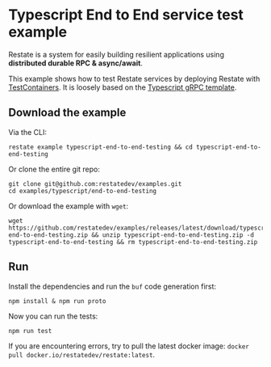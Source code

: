 # Typescript End to End service test example

Restate is a system for easily building resilient applications using **distributed durable RPC & async/await**.

This example shows how to test Restate services by deploying Restate with [TestContainers](https://node.testcontainers.org/). It is loosely based on the [Typescript gRPC template](https://github.com/restatedev/node-template-generator#grpc-variant).

## Download the example

Via the CLI:
```shell
restate example typescript-end-to-end-testing && cd typescript-end-to-end-testing
```

Or clone the entire git repo:

```shell
git clone git@github.com:restatedev/examples.git
cd examples/typescript/end-to-end-testing
```

Or download the example with `wget`:
```shell
wget https://github.com/restatedev/examples/releases/latest/download/typescript-end-to-end-testing.zip && unzip typescript-end-to-end-testing.zip -d typescript-end-to-end-testing && rm typescript-end-to-end-testing.zip
```

## Run

Install the dependencies and run the `buf` code generation first:

```shell
npm install & npm run proto
```

Now you can run the tests:

```shell
npm run test
```

If you are encountering errors, try to pull the latest docker image: `docker pull docker.io/restatedev/restate:latest`.